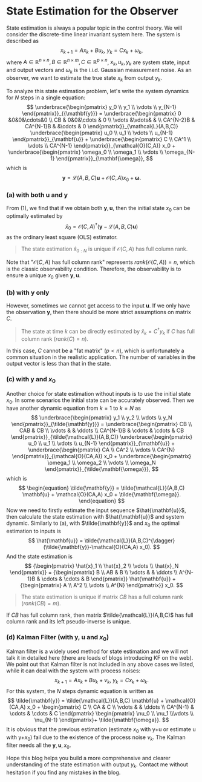 # State Estimation for the Observer

State estimation is always a popular topic in the control theory. We will consider the discrete-time linear invariant system here.
The system is described as
$$
x_{k+1} = A x_k +Bu_k,~ y_k = Cx_k + \omega_k,
$$
where $A \in \mathbb{R}^{n \times n}, B \in \mathbb{R}^{n \times m}, C \in \mathbb{R}^{p \times n}$, $x_k, u_k, y_k$ are system state, input and output vectors and $\omega_k$ is the i.i.d. Gaussian measurement noise. As an observer, we want to estimate the true state $x_k$ from output $y_k$.

To analyze this state estimation problem, let's write the system dynamics for $N$ steps in a single equation:
$$
\underbrace{\begin{pmatrix}
y_0 \\ y_1 \\ \vdots \\ y_{N-1}
\end{pmatrix}}_{{\mathbf{y}}} = \underbrace{\begin{pmatrix}
0 &0&0&\cdots&0 \\ CB & 0&0&\cdots & 0 \\ \vdots &\vdots& &  \\ CA^{N-2}B & CA^{N-1}B & &\cdots & 0
\end{pmatrix}}_{\mathcal{L}(A,B,C)} \underbrace{\begin{pmatrix}
u_0 \\ u_1 \\ \vdots \\ u_{N-1}
\end{pmatrix}}_{\mathbf{u}} + \underbrace{\begin{pmatrix}
C \\ CA^1 \\ \vdots \\ CA^{N-1}
\end{pmatrix}}_{\mathcal{O}(C,A)} x_0 + \underbrace{\begin{pmatrix}
\omega_0 \\ \omega_1 \\ \vdots \\ \omega_{N-1}
\end{pmatrix}}_{\mathbf{\omega}},
$$
which is
$$
\begin{equation}
    \mathbf{y} = \mathcal{L}(A,B,C) \mathbf{u} + \mathcal{O}(C,A) x_0 + \mathbf{\omega}.
\end{equation}
$$

### (a) with both u and y

From (1), we find that if we obtain both $\mathbf{y}, \mathbf{u}$, then the initial state $x_0$ can be optimally estimated by
$$
\hat{x}_0 = \mathcal{O}(C,A)^{\dagger} (\mathbf{y} - \mathcal{L}(A,B,C) \mathbf{u})
$$
as the ordinary least square (OLS) estimator.
> The state estimation $\hat{x}_{0:N}$ is unique if $\mathcal{O}(C,A)$ has full column rank.

Note that "$\mathcal{O}(C,A)$ has full column rank" represents $rank(\mathcal{O}(C,A)) =n$, which is the classic observability condition. Therefore, the observability is to ensure a unique $x_0$ given $\mathbf{y}, \mathbf{u}$.

### (b) with y only

However, sometimes we cannot get access to the input $\mathbf{u}$. If we only have the observation $\mathbf{y}$, then there should be more strict assumptions on matrix $C$. 
>The state at time $k$ can be directly estimated by $\hat{x}_k = C^{\dagger} y_k$ if $C$ has full column rank ($rank(C) = n$). 

In this case, $C$ cannot be a "fat matrix" ($p < n$), which is unfortunately a common situation in the realistic application. The number of variables in the output vector is less than that in the state.

### (c) with y and $x_0$

Another choice for state estimation without inputs is to use the initial state $x_0$. In some scenarios the initial state can be accurately observed. Then we have another dynamic equation from $k=1$ to $k=N$ as
$$
\underbrace{\begin{pmatrix}
y_1 \\ y_2 \\ \vdots \\ y_N
\end{pmatrix}}_{\tilde{\mathbf{y}}} = \underbrace{\begin{pmatrix}
CB \\ CAB & CB \\ \vdots & & \ddots \\ CA^{N-1}B & \cdots & \cdots & CB
\end{pmatrix}}_{\tilde{\mathcal{L}}(A,B,C)} \underbrace{\begin{pmatrix}
u_0 \\ u_1 \\ \vdots \\ u_{N-1}
\end{pmatrix}}_{\mathbf{u}} + \underbrace{\begin{pmatrix}
CA \\ CA^2 \\ \vdots \\ CA^{N}
\end{pmatrix}}_{\mathcal{O}(CA,A)} x_0 + \underbrace{\begin{pmatrix}
\omega_1 \\ \omega_2 \\ \vdots \\ \omega_N
\end{pmatrix}}_{\tilde{\mathbf{\omega}}},
$$
which is
$$
\begin{equation}
    \tilde{\mathbf{y}} = \tilde{\mathcal{L}}(A,B,C) \mathbf{u} + \mathcal{O}(CA,A) x_0 + \tilde{\mathbf{\omega}}.
\end{equation}
$$
Now we need to firstly estimate the input sequence $\hat{\mathbf{u}}$, then calculate the state estimation with $\hat{\mathbf{u}}$ and system dynamic. Similarly to (a), with $\tilde{\mathbf{y}}$ and $x_0$ the optimal estimation to inputs is
$$
\hat{\mathbf{u}} = \tilde{\mathcal{L}}(A,B,C)^{\dagger} (\tilde{\mathbf{y}}-\mathcal{O}(CA,A) x_0).
$$
And the state estimation is
$$
{\begin{pmatrix}
\hat{x}_1 \\ \hat{x}_2 \\ \vdots \\ \hat{x}_N
\end{pmatrix}} = {\begin{pmatrix}
B \\ AB & B \\ \vdots & & \ddots \\ A^{N-1}B & \cdots & \cdots & B
\end{pmatrix}} \hat{\mathbf{u}} + {\begin{pmatrix}
A \\ A^2 \\ \vdots \\ A^{N}
\end{pmatrix}} x_0.
$$
> The state estimation is unique if matrix $CB$ has a full column rank ($rank(CB) = m$).

If $CB$ has full column rank, then matrix $\tilde{\mathcal{L}}(A,B,C)$ has full column rank and its left pseudo-inverse is unique. 

### (d) Kalman Filter (with y, u and $x_0$)

Kalman filter is a widely used method for state estimation and we will not talk it in detailed here (there are loads of blogs introducing KF on the web). We point out that Kalman filter is not included in any above cases we listed, while it can deal with the system with process noises:
$$
x_{k+1} = A x_k +Bu_k + \nu_k,~ y_k = Cx_k + \omega_k.
$$
For this system, the $N$ steps dynamic equation is written as
$$
\tilde{\mathbf{y}} = \tilde{\mathcal{L}}(A,B,C) \mathbf{u} + \mathcal{O}(CA,A) x_0 + \begin{pmatrix}
C \\ CA & C \\ \vdots & & \ddots \\ CA^{N-1} & \cdots & \cdots & C
\end{pmatrix} \begin{pmatrix}
\nu_0 \\ \nu_1 \\\vdots \\ \nu_{N-1}
\end{pmatrix}+ \tilde{\mathbf{\omega}}.
$$
It is obvious that the previous estimation (estimate $x_0$ with y+u or estimate u with y+$x_0$) fail due to the existence of the process noise $\nu_k$. The Kalman filter needs all the $\mathbf{y},\mathbf{u},x_0$.

 Hope this blog helps you build a more comprehensive and clearer understanding of the state estimation with output $y_k$. Contact me without hesitation if you find any mistakes in the blog. 